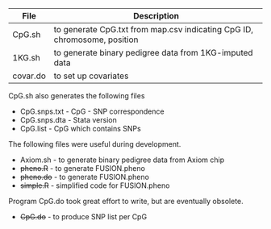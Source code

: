**File** | **Description**
---------|------------
CpG.sh   | to generate CpG.txt from map.csv indicating CpG ID, chromosome, position
1KG.sh   | to generate binary pedigree data from 1KG-imputed data
covar.do | to set up covariates

CpG.sh also generates the following files

  * CpG.snps.txt - CpG - SNP correspondence
  * CpG.snps.dta - Stata version
  * CpG.list - CpG which contains SNPs

The following files were useful during development.

* Axiom.sh - to generate binary pedigree data from Axiom chip
*  ~~pheno.R~~ - to generate FUSION.pheno
*  ~~pheno.do~~ - to generate FUSION.pheno
* ~~simple.R~~ - simplified code for FUSION.pheno

Program CpG.do took great effort to write, but are eventually obsolete.

* ~~CpG.do~~ - to produce SNP list per CpG
